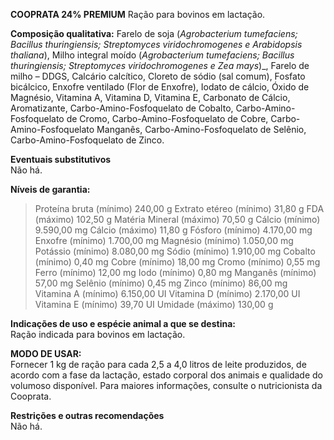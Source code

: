 ﻿**COOPRATA 24% PREMIUM**
Ração para bovinos em lactação.
 
**Composição qualitativa:**
Farelo de soja (*Agrobacterium tumefaciens; Bacillus thuringiensis; Streptomyces viridochromogenes e Arabidopsis thaliana*), Milho integral moído (*Agrobacterium tumefaciens; Bacillus thuringiensis; Streptomyces viridochromogenes e Zea mays*)_, Farelo de milho – DDGS, Calcário calcítico, Cloreto de sódio (sal comum), Fosfato bicálcico, Enxofre ventilado (Flor de Enxofre), Iodato de cálcio, Óxido de Magnésio, Vitamina A, Vitamina D, Vitamina E, Carbonato de Cálcio, Aromatizante, Carbo-Amino-Fosfoquelato de Cobalto, Carbo-Amino-Fosfoquelato de Cromo, Carbo-Amino-Fosfoquelato de Cobre, Carbo-Amino-Fosfoquelato Manganês, Carbo-Amino-Fosfoquelato de Selênio, Carbo-Amino-Fosfoquelato de Zinco.

**Eventuais substitutivos**    
Não há.  

**Níveis de garantia:**  
>Proteína bruta (mínimo) 240,00 g
>Extrato etéreo (mínimo) 31,80 g
>FDA (máximo) 102,50 g
>Matéria Mineral (máximo) 70,50 g
>Cálcio (mínimo) 9.590,00 mg
>Cálcio (máximo) 11,80 g
>Fósforo (mínimo) 4.170,00 mg
>Enxofre (mínimo) 1.700,00 mg
>Magnésio (mínimo) 1.050,00 mg
>Potássio (mínimo) 8.080,00 mg
>Sódio (mínimo) 1.910,00 mg
>Cobalto (mínimo) 0,40 mg
>Cobre (mínimo) 18,00 mg
>Cromo (mínimo) 0,55 mg
>Ferro (mínimo) 12,00 mg
>Iodo (mínimo) 0,80 mg
>Manganês (mínimo) 57,00 mg
>Selênio (mínimo) 0,45 mg
>Zinco (mínimo) 86,00 mg
>Vitamina A (mínimo) 6.150,00 UI
>Vitamina D (mínimo) 2.170,00 UI
>Vitamina E (mínimo) 39,70 UI
>Umidade (máximo) 130,00 g

**Indicações de uso e espécie animal a que se destina:**    
Ração indicada para bovinos em lactação.
  
**MODO DE USAR:**    
Fornecer 1 kg de ração para cada 2,5 a 4,0 litros de leite produzidos, de acordo com a fase da lactação, estado corporal dos animais e qualidade do volumoso disponível. Para maiores informações, consulte o nutricionista da Cooprata.

**Restrições e outras recomendações**    
Não há.

